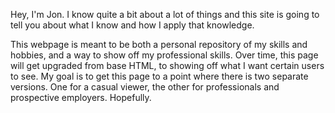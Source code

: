 Hey, I'm Jon. I know quite a bit about a lot of things and this site is going to tell you about what I know and how I apply that knowledge.

This webpage is meant to be both a personal repository of my skills and hobbies, and a way to show off my professional skills. Over time, this page will get upgraded from base HTML, to showing off what I want certain users to see. My goal is to get this page to a point where there is two separate versions. One for a casual viewer, the other for professionals and prospective employers. Hopefully. 